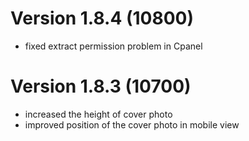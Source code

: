 # Version 1.8.4 (10800)
- fixed extract permission problem in Cpanel

# Version 1.8.3 (10700)
- increased the height of cover photo
- improved  position of the cover photo in mobile view